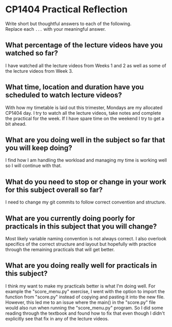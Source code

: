 # CP1404 Practical Reflection

Write short but thoughtful answers to each of the following.  
Replace each `...` with your meaningful answer.

## What percentage of the lecture videos have you watched so far?

I have watched all the lecture videos from Weeks 1 and 2 as well as some of the lecture videos from Week 3.

## What time, location and duration have you scheduled to watch lecture videos?

With how my timetable is laid out this trimester, Mondays are my allocated CP1404 day. I try to watch all the lecture videos, take notes and complete the practical for the week. If I have spare time on the weekend I try to get a bit ahead.

## What are you doing well in the subject so far that you will keep doing?

I find how I am handling the workload and managing my time is working well so I will continue with that.

## What do you need to stop or change in your work for this subject overall so far?

I need to change my git commits to follow correct convention and structure.

## What are you currently doing poorly for practicals in this subject that you will change?

Most likely variable naming convention is not always correct. I also overlook specifics of the correct structure and layout but hopefully with practice through the remaining practicals that will get better.

## What are you doing really well for practicals in this subject?

I think my want to make my practicals better is what I'm doing well. For example the "score_menu.py" exercise, I went with the option to import the function from "score.py" instead of copying and pasting it into the new file. However, this led me to an issue where the main() in the "score.py" file would also run when running the "score_menu.py" program. So I did some reading through the textbook and found how to fix that even though I didn't explicitly see that fix in any of the lecture videos.
